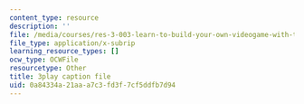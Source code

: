```yaml
---
content_type: resource
description: ''
file: /media/courses/res-3-003-learn-to-build-your-own-videogame-with-the-unity-game-engine-and-microsoft-kinect-january-iap-2017/0a84334a21aaa7c3fd3f7cf5ddfb7d94_4DmYVsqRbPg.srt
file_type: application/x-subrip
learning_resource_types: []
ocw_type: OCWFile
resourcetype: Other
title: 3play caption file
uid: 0a84334a-21aa-a7c3-fd3f-7cf5ddfb7d94
---
```

